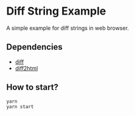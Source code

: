 # Diff String Example
A simple example for diff strings in web browser.

## Dependencies

* [diff](https://github.com/kpdecker/jsdiff)
* [diff2html](https://github.com/rtfpessoa/diff2html)

## How to start?
```shell
yarn
yarn start
```

